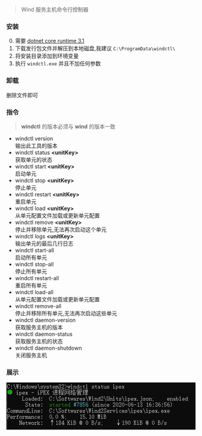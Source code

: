 > Wind 服务主机命令行控制器

### 安装
0. 需要 [dotnet core runtime 3.1](https://dotnet.microsoft.com/download/dotnet-core/3.1)
1. 下载发行包文件并解压到本地磁盘,我建议 `C:\ProgramData\windctl\`
2. 将安装目录添加到环境变量
3. 执行 `windctl.exe` 并且不加任何参数

### 卸载
删除文件即可

### 指令
> **windctl** 的版本必须与 **wind** 的版本一致

- windctl version  
输出此工具的版本
- windctl status **\<unitKey\>**  
获取单元的状态
- windctl start **\<unitKey\>**  
启动单元
- windctl stop **\<unitKey\>**  
停止单元
- windctl restart **\<unitKey\>**  
重启单元
- windctl load **\<unitKey\>**  
从单元配置文件加载或更新单元配置
- windctl remove **\<unitKey\>**  
停止并移除单元,无法再次启动这个单元
- windctl logs **\<unitKey\>**  
输出单元的最后几行日志
- windctl start-all  
启动所有单元
- windctl stop-all  
停止所有单元
- windctl restart-all  
重启所有单元
- windctl load-all  
从单元配置文件加载或更新单元配置
- windctl remove-all  
停止并移除所有单元,无法再次启动这些单元
- windctl daemon-version  
获取服务主机的版本
- windctl daemon-status  
获取服务主机的状态
- windctl daemon-shutdown  
关闭服务主机

### 展示
![windctl status <unitKey>](status.png)

